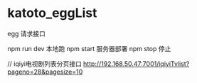 # katoto_eggList
egg 请求接口

npm run dev 本地跑
npm start 服务器部署
npm stop  停止

//  iqiyi电视剧列表分页接口
http://192.168.50.47:7001/iqiyiTvlist?pageno=28&pagesize=10
